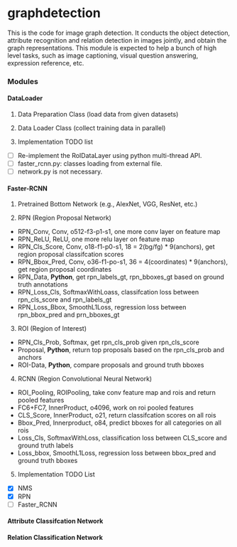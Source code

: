 # graphdetection

This is the code for image graph detection. It conducts the object detection, attribute recognition and relation detection in images jointly, and obtain the graph representations. This module is expected to help a bunch of high level tasks, such as image captioning, visual question answering, expression reference, etc.

### Modules

#### DataLoader

1. Data Preparation Class (load data from given datasets)

2. Data Loader Class (collect training data in parallel)

3. Implementation TODO list

- [ ] Re-implement the RoIDataLayer using python multi-thread API.
- [ ] faster_rcnn.py: classes loading from external file. 
- [ ] network.py is not necessary.

#### Faster-RCNN

1. Pretrained Bottom Network (e.g., AlexNet, VGG, ResNet, etc.) 

2. RPN (Region Proposal Network)

- RPN_Conv, Conv, o512-f3-p1-s1, one more conv layer on feature map
- RPN_ReLU, ReLU, one more relu layer on feature map
- RPN_Cls_Score, Conv, o18-f1-p0-s1, 18 = 2(bg/fg) * 9(anchors), get region proposal classifcation scores
- RPN_Bbox_Pred, Conv, o36-f1-po-s1, 36 = 4(coordinates) * 9(anchors), get region proposal coordinates
- RPN_Data, **Python**, get rpn_labels_gt, rpn_bboxes_gt based on ground truth annotations
- RPN_Loss_Cls, SoftmaxWithLoass, classifcation loss between rpn_cls_score and rpn_labels_gt
- RPN_Loss_Bbox, SmoothL1Loss, regression loss between rpn_bbox_pred and prn_bboxes_gt

3. ROI (Region of Interest)

- RPN_Cls_Prob, Softmax, get rpn_cls_prob given rpn_cls_score
- Proposal, **Python**, return top proposals based on the rpn_cls_prob and anchors
- ROI-Data, **Python**, compare proposals and ground truth bboxes

4. RCNN (Region Convolutional Neural Network)

- ROI_Pooling, ROIPooling, take conv feature map and rois and return pooled features
- FC6+FC7, InnerProduct, o4096, work on roi pooled features
- CLS_Score, InnerProduct, o21, return classifcation scores on all rois
- Bbox_Pred, Innerproduct, o84, predict bboxes for all categories on all rois
- Loss_Cls, SoftmaxWithLoss, classification loss between CLS_score and ground truth labels
- Loss_bbox, SmoothL1Loss, regression loss between bbox_pred and ground truth bboxes

5. Implementation TODO List

- [x] NMS
- [x] RPN
- [ ] Faster_RCNN

#### Attribute Classifcation Network

#### Relation Classification Network



